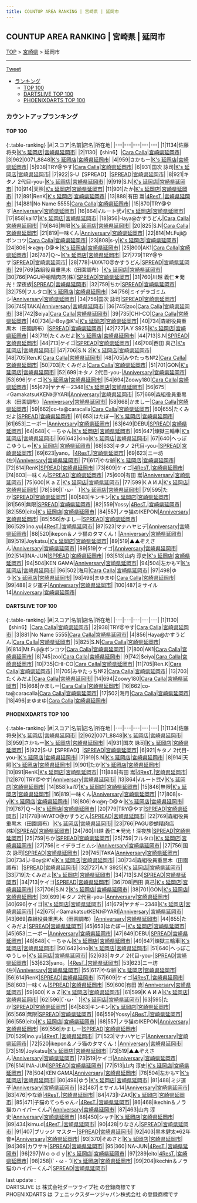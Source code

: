 ```yaml
---
title: COUNTUP AREA RANKING | 宮崎県 | 延岡市
---
```

## COUNTUP AREA RANKING | 宮崎県 | 延岡市

[TOP](/darts/rank/) > [宮崎県](/darts/rank/宮崎県/) > 延岡市

___

<a href="https://twitter.com/share?ref_src=twsrc%5Etfw" data-text="COUNTUP AREA RANKING | 宮崎県延岡市" class="twitter-share-button" data-hashtags="DARTSLIVE,PHOENIXDARTS,darts,ダーツ" data-show-count="false">Tweet</a>

* [ランキング](#カウントアップランキング)
    * [TOP 100](#top-100)
    * [DARTSLIVE TOP 100](#dartslive-top-100)
    * [PHOENIXDARTS TOP 100](#phoenixdarts-top-100)

### カウントアップランキング

#### TOP 100



{:.table-ranking}
|#|スコア|名前|店名|所在地|
|---|---|---|---|---|
|1|1134|<span class="rank-name-pd">佐藤 将央</span>|<a href="https://vs.phoenixdarts.com/jp/shop/shopDetailInfo/s_9975?s_seq=9975">K's 延岡店</a>|<a href="/darts/rank/宮崎県/延岡市">宮崎県延岡市</a>|
|2|1130|<span class="rank-name-dl">【shin6】</span>|<a href="https://search.dartslive.com/jp/shop/bf3cc95a630b91460d9b047a20a7ba1e">Cara Calla</a>|<a href="/darts/rank/宮崎県/延岡市">宮崎県延岡市</a>|
|3|962|<span class="rank-name-pd">0071_8848</span>|<a href="https://vs.phoenixdarts.com/jp/shop/shopDetailInfo/s_9975?s_seq=9975">K's 延岡店</a>|<a href="/darts/rank/宮崎県/延岡市">宮崎県延岡市</a>|
|4|959|<span class="rank-name-pd">さかもー</span>|<a href="https://vs.phoenixdarts.com/jp/shop/shopDetailInfo/s_9975?s_seq=9975">K's 延岡店</a>|<a href="/darts/rank/宮崎県/延岡市">宮崎県延岡市</a>|
|5|938|<span class="rank-name-dl">TRY@やす</span>|<a href="https://search.dartslive.com/jp/shop/bf3cc95a630b91460d9b047a20a7ba1e">Cara Calla</a>|<a href="/darts/rank/宮崎県/延岡市">宮崎県延岡市</a>|
|6|931|<span class="rank-name-pd">国次 詠司</span>|<a href="https://vs.phoenixdarts.com/jp/shop/shopDetailInfo/s_9975?s_seq=9975">K's 延岡店</a>|<a href="/darts/rank/宮崎県/延岡市">宮崎県延岡市</a>|
|7|922|<span class="rank-name-pd">S-U【SPREAD】</span>|<a href="https://vs.phoenixdarts.com/jp/shop/shopDetailInfo/s_8817?s_seq=8817">SPREAD</a>|<a href="/darts/rank/宮崎県/延岡市">宮崎県延岡市</a>|
|8|921|<span class="rank-name-pd">キタノ 2代目-you-</span>|<a href="https://vs.phoenixdarts.com/jp/shop/shopDetailInfo/s_9975?s_seq=9975">K's 延岡店</a>|<a href="/darts/rank/宮崎県/延岡市">宮崎県延岡市</a>|
|9|919|<span class="rank-name-pd">S.N</span>|<a href="https://vs.phoenixdarts.com/jp/shop/shopDetailInfo/s_9975?s_seq=9975">K's 延岡店</a>|<a href="/darts/rank/宮崎県/延岡市">宮崎県延岡市</a>|
|10|914|<span class="rank-name-pd">天照</span>|<a href="https://vs.phoenixdarts.com/jp/shop/shopDetailInfo/s_9975?s_seq=9975">K's 延岡店</a>|<a href="/darts/rank/宮崎県/延岡市">宮崎県延岡市</a>|
|11|901|<span class="rank-name-pd">たか</span>|<a href="https://vs.phoenixdarts.com/jp/shop/shopDetailInfo/s_9975?s_seq=9975">K's 延岡店</a>|<a href="/darts/rank/宮崎県/延岡市">宮崎県延岡市</a>|
|12|891|<span class="rank-name-pd">RenK</span>|<a href="https://vs.phoenixdarts.com/jp/shop/shopDetailInfo/s_9975?s_seq=9975">K's 延岡店</a>|<a href="/darts/rank/宮崎県/延岡市">宮崎県延岡市</a>|
|13|888|<span class="rank-name-pd">有田 嵩</span>|<a href="https://vs.phoenixdarts.com/jp/shop/shopDetailInfo/s_89686?s_seq=89686">4ResT.</a>|<a href="/darts/rank/宮崎県/延岡市">宮崎県延岡市</a>|
|14|881|<span class="rank-name-dl">No Name 5555</span>|<a href="https://search.dartslive.com/jp/shop/bf3cc95a630b91460d9b047a20a7ba1e">Cara Calla</a>|<a href="/darts/rank/宮崎県/延岡市">宮崎県延岡市</a>|
|15|870|<span class="rank-name-pd">TRY@やす</span>|<a href="https://vs.phoenixdarts.com/jp/shop/shopDetailInfo/s_47384?s_seq=47384">Anniversary</a>|<a href="/darts/rank/宮崎県/延岡市">宮崎県延岡市</a>|
|16|864|<span class="rank-name-pd">√ルート弐√</span>|<a href="https://vs.phoenixdarts.com/jp/shop/shopDetailInfo/s_9975?s_seq=9975">K's 延岡店</a>|<a href="/darts/rank/宮崎県/延岡市">宮崎県延岡市</a>|
|17|858|<span class="rank-name-pd">kai17</span>|<a href="https://vs.phoenixdarts.com/jp/shop/shopDetailInfo/s_9975?s_seq=9975">K's 延岡店</a>|<a href="/darts/rank/宮崎県/延岡市">宮崎県延岡市</a>|
|18|856|<span class="rank-name-dl">Haya@かすうどん</span>|<a href="https://search.dartslive.com/jp/shop/bf3cc95a630b91460d9b047a20a7ba1e">Cara Calla</a>|<a href="/darts/rank/宮崎県/延岡市">宮崎県延岡市</a>|
|19|846|<span class="rank-name-pd">無限</span>|<a href="https://vs.phoenixdarts.com/jp/shop/shopDetailInfo/s_9975?s_seq=9975">K's 延岡店</a>|<a href="/darts/rank/宮崎県/延岡市">宮崎県延岡市</a>|
|20|825|<span class="rank-name-dl">S.N</span>|<a href="https://search.dartslive.com/jp/shop/bf3cc95a630b91460d9b047a20a7ba1e">Cara Calla</a>|<a href="/darts/rank/宮崎県/延岡市">宮崎県延岡市</a>|
|21|819|<span class="rank-name-pd">一味くん</span>|<a href="https://vs.phoenixdarts.com/jp/shop/shopDetailInfo/s_47384?s_seq=47384">Anniversary</a>|<a href="/darts/rank/宮崎県/延岡市">宮崎県延岡市</a>|
|22|814|<span class="rank-name-dl">Mt.Fuji@ポンコツ</span>|<a href="https://search.dartslive.com/jp/shop/bf3cc95a630b91460d9b047a20a7ba1e">Cara Calla</a>|<a href="/darts/rank/宮崎県/延岡市">宮崎県延岡市</a>|
|23|808|<span class="rank-name-pd">s-y</span>|<a href="https://vs.phoenixdarts.com/jp/shop/shopDetailInfo/s_9975?s_seq=9975">K's 延岡店</a>|<a href="/darts/rank/宮崎県/延岡市">宮崎県延岡市</a>|
|24|806|<span class="rank-name-pd">☆κ@η-D@☆</span>|<a href="https://vs.phoenixdarts.com/jp/shop/shopDetailInfo/s_9975?s_seq=9975">K's 延岡店</a>|<a href="/darts/rank/宮崎県/延岡市">宮崎県延岡市</a>|
|25|800|<span class="rank-name-dl">AK1</span>|<a href="https://search.dartslive.com/jp/shop/bf3cc95a630b91460d9b047a20a7ba1e">Cara Calla</a>|<a href="/darts/rank/宮崎県/延岡市">宮崎県延岡市</a>|
|26|787|<span class="rank-name-pd">Ｑ～</span>|<a href="https://vs.phoenixdarts.com/jp/shop/shopDetailInfo/s_9975?s_seq=9975">K's 延岡店</a>|<a href="/darts/rank/宮崎県/延岡市">宮崎県延岡市</a>|
|27|779|<span class="rank-name-pd">TRY@やす</span>|<a href="https://vs.phoenixdarts.com/jp/shop/shopDetailInfo/s_8817?s_seq=8817">SPREAD</a>|<a href="/darts/rank/宮崎県/延岡市">宮崎県延岡市</a>|
|28|778|<span class="rank-name-pd">HAYATO@かすうどん</span>|<a href="https://vs.phoenixdarts.com/jp/shop/shopDetailInfo/s_8817?s_seq=8817">SPREAD</a>|<a href="/darts/rank/宮崎県/延岡市">宮崎県延岡市</a>|
|29|769|<span class="rank-name-pd">森組役員重黒木（田園調布）</span>|<a href="https://vs.phoenixdarts.com/jp/shop/shopDetailInfo/s_9975?s_seq=9975">K's 延岡店</a>|<a href="/darts/rank/宮崎県/延岡市">宮崎県延岡市</a>|
|30|766|<span class="rank-name-pd">PAGU@蛸精肉店(株)</span>|<a href="https://vs.phoenixdarts.com/jp/shop/shopDetailInfo/s_8817?s_seq=8817">SPREAD</a>|<a href="/darts/rank/宮崎県/延岡市">宮崎県延岡市</a>|
|31|760|<span class="rank-name-pd">川越 義仁★発光！深夜族</span>|<a href="https://vs.phoenixdarts.com/jp/shop/shopDetailInfo/s_8817?s_seq=8817">SPREAD</a>|<a href="/darts/rank/宮崎県/延岡市">宮崎県延岡市</a>|
|32|759|<span class="rank-name-pd">ちか</span>|<a href="https://vs.phoenixdarts.com/jp/shop/shopDetailInfo/s_8817?s_seq=8817">SPREAD</a>|<a href="/darts/rank/宮崎県/延岡市">宮崎県延岡市</a>|
|32|759|<span class="rank-name-pd">フルタロ</span>|<a href="https://vs.phoenixdarts.com/jp/shop/shopDetailInfo/s_9975?s_seq=9975">K's 延岡店</a>|<a href="/darts/rank/宮崎県/延岡市">宮崎県延岡市</a>|
|34|756|<span class="rank-name-pd">ミイデラゴミムシ</span>|<a href="https://vs.phoenixdarts.com/jp/shop/shopDetailInfo/s_47384?s_seq=47384">Anniversary</a>|<a href="/darts/rank/宮崎県/延岡市">宮崎県延岡市</a>|
|34|756|<span class="rank-name-pd">国次 詠司</span>|<a href="https://vs.phoenixdarts.com/jp/shop/shopDetailInfo/s_8817?s_seq=8817">SPREAD</a>|<a href="/darts/rank/宮崎県/延岡市">宮崎県延岡市</a>|
|36|745|<span class="rank-name-pd">TAKA</span>|<a href="https://vs.phoenixdarts.com/jp/shop/shopDetailInfo/s_47384?s_seq=47384">Anniversary</a>|<a href="/darts/rank/宮崎県/延岡市">宮崎県延岡市</a>|
|36|745|<span class="rank-name-dl">zoo</span>|<a href="https://search.dartslive.com/jp/shop/bf3cc95a630b91460d9b047a20a7ba1e">Cara Calla</a>|<a href="/darts/rank/宮崎県/延岡市">宮崎県延岡市</a>|
|38|742|<span class="rank-name-dl">$eiya</span>|<a href="https://search.dartslive.com/jp/shop/bf3cc95a630b91460d9b047a20a7ba1e">Cara Calla</a>|<a href="/darts/rank/宮崎県/延岡市">宮崎県延岡市</a>|
|39|735|<span class="rank-name-dl">CHI-CO</span>|<a href="https://search.dartslive.com/jp/shop/bf3cc95a630b91460d9b047a20a7ba1e">Cara Calla</a>|<a href="/darts/rank/宮崎県/延岡市">宮崎県延岡市</a>|
|40|734|<span class="rank-name-pd">J-Boy@K&#x27;s</span>|<a href="https://vs.phoenixdarts.com/jp/shop/shopDetailInfo/s_9975?s_seq=9975">K's 延岡店</a>|<a href="/darts/rank/宮崎県/延岡市">宮崎県延岡市</a>|
|40|734|<span class="rank-name-pd">森組役員重黒木（田園調布）</span>|<a href="https://vs.phoenixdarts.com/jp/shop/shopDetailInfo/s_8817?s_seq=8817">SPREAD</a>|<a href="/darts/rank/宮崎県/延岡市">宮崎県延岡市</a>|
|42|727|<span class="rank-name-pd">A.Y S925</span>|<a href="https://vs.phoenixdarts.com/jp/shop/shopDetailInfo/s_9975?s_seq=9975">K's 延岡店</a>|<a href="/darts/rank/宮崎県/延岡市">宮崎県延岡市</a>|
|43|719|<span class="rank-name-pd">たくみだよ</span>|<a href="https://vs.phoenixdarts.com/jp/shop/shopDetailInfo/s_9975?s_seq=9975">K's 延岡店</a>|<a href="/darts/rank/宮崎県/延岡市">宮崎県延岡市</a>|
|44|713|<span class="rank-name-pd">S.N</span>|<a href="https://vs.phoenixdarts.com/jp/shop/shopDetailInfo/s_8817?s_seq=8817">SPREAD</a>|<a href="/darts/rank/宮崎県/延岡市">宮崎県延岡市</a>|
|44|713|<span class="rank-name-pd">ケイゴ</span>|<a href="https://vs.phoenixdarts.com/jp/shop/shopDetailInfo/s_8817?s_seq=8817">SPREAD</a>|<a href="/darts/rank/宮崎県/延岡市">宮崎県延岡市</a>|
|46|708|<span class="rank-name-pd">西田 真己</span>|<a href="https://vs.phoenixdarts.com/jp/shop/shopDetailInfo/s_9975?s_seq=9975">K's 延岡店</a>|<a href="/darts/rank/宮崎県/延岡市">宮崎県延岡市</a>|
|47|706|<span class="rank-name-pd">S.N 2</span>|<a href="https://vs.phoenixdarts.com/jp/shop/shopDetailInfo/s_9975?s_seq=9975">K's 延岡店</a>|<a href="/darts/rank/宮崎県/延岡市">宮崎県延岡市</a>|
|48|705|<span class="rank-name-dl">Ren.K</span>|<a href="https://search.dartslive.com/jp/shop/bf3cc95a630b91460d9b047a20a7ba1e">Cara Calla</a>|<a href="/darts/rank/宮崎県/延岡市">宮崎県延岡市</a>|
|48|705|<span class="rank-name-dl">みやたっち№2</span>|<a href="https://search.dartslive.com/jp/shop/bf3cc95a630b91460d9b047a20a7ba1e">Cara Calla</a>|<a href="/darts/rank/宮崎県/延岡市">宮崎県延岡市</a>|
|50|703|<span class="rank-name-dl">たくみだよ</span>|<a href="https://search.dartslive.com/jp/shop/bf3cc95a630b91460d9b047a20a7ba1e">Cara Calla</a>|<a href="/darts/rank/宮崎県/延岡市">宮崎県延岡市</a>|
|51|701|<span class="rank-name-pd">GON</span>|<a href="https://vs.phoenixdarts.com/jp/shop/shopDetailInfo/s_9975?s_seq=9975">K's 延岡店</a>|<a href="/darts/rank/宮崎県/延岡市">宮崎県延岡市</a>|
|52|699|<span class="rank-name-pd">キタノ 2代目-you-</span>|<a href="https://vs.phoenixdarts.com/jp/shop/shopDetailInfo/s_47384?s_seq=47384">Anniversary</a>|<a href="/darts/rank/宮崎県/延岡市">宮崎県延岡市</a>|
|53|696|<span class="rank-name-pd">ケイゴ</span>|<a href="https://vs.phoenixdarts.com/jp/shop/shopDetailInfo/s_9975?s_seq=9975">K's 延岡店</a>|<a href="/darts/rank/宮崎県/延岡市">宮崎県延岡市</a>|
|54|694|<span class="rank-name-dl">Zoowy180</span>|<a href="https://search.dartslive.com/jp/shop/bf3cc95a630b91460d9b047a20a7ba1e">Cara Calla</a>|<a href="/darts/rank/宮崎県/延岡市">宮崎県延岡市</a>|
|55|679|<span class="rank-name-pd">ヤナギー2348</span>|<a href="https://vs.phoenixdarts.com/jp/shop/shopDetailInfo/s_9975?s_seq=9975">K's 延岡店</a>|<a href="/darts/rank/宮崎県/延岡市">宮崎県延岡市</a>|
|56|675|<span class="rank-name-pd">♂Gamakatsu《KEN》＠YARI</span>|<a href="https://vs.phoenixdarts.com/jp/shop/shopDetailInfo/s_47384?s_seq=47384">Anniversary</a>|<a href="/darts/rank/宮崎県/延岡市">宮崎県延岡市</a>|
|57|669|<span class="rank-name-pd">森組役員重黒木（田園調布）</span>|<a href="https://vs.phoenixdarts.com/jp/shop/shopDetailInfo/s_47384?s_seq=47384">Anniversary</a>|<a href="/darts/rank/宮崎県/延岡市">宮崎県延岡市</a>|
|58|668|<span class="rank-name-dl">かましー</span>|<a href="https://search.dartslive.com/jp/shop/bf3cc95a630b91460d9b047a20a7ba1e">Cara Calla</a>|<a href="/darts/rank/宮崎県/延岡市">宮崎県延岡市</a>|
|59|662|<span class="rank-name-dl">co-ta@caracalla</span>|<a href="https://search.dartslive.com/jp/shop/bf3cc95a630b91460d9b047a20a7ba1e">Cara Calla</a>|<a href="/darts/rank/宮崎県/延岡市">宮崎県延岡市</a>|
|60|655|<span class="rank-name-pd">たくみだよ</span>|<a href="https://vs.phoenixdarts.com/jp/shop/shopDetailInfo/s_8817?s_seq=8817">SPREAD</a>|<a href="/darts/rank/宮崎県/延岡市">宮崎県延岡市</a>|
|61|653|<span class="rank-name-pd">はたぼー</span>|<a href="https://vs.phoenixdarts.com/jp/shop/shopDetailInfo/s_9975?s_seq=9975">K's 延岡店</a>|<a href="/darts/rank/宮崎県/延岡市">宮崎県延岡市</a>|
|61|653|<span class="rank-name-pd">ニーボー</span>|<a href="https://vs.phoenixdarts.com/jp/shop/shopDetailInfo/s_47384?s_seq=47384">Anniversary</a>|<a href="/darts/rank/宮崎県/延岡市">宮崎県延岡市</a>|
|63|649|<span class="rank-name-pd">DEBU</span>|<a href="https://vs.phoenixdarts.com/jp/shop/shopDetailInfo/s_8817?s_seq=8817">SPREAD</a>|<a href="/darts/rank/宮崎県/延岡市">宮崎県延岡市</a>|
|64|648|<span class="rank-name-pd">くーちゃん</span>|<a href="https://vs.phoenixdarts.com/jp/shop/shopDetailInfo/s_9975?s_seq=9975">K's 延岡店</a>|<a href="/darts/rank/宮崎県/延岡市">宮崎県延岡市</a>|
|65|647|<span class="rank-name-pd">煉獄三輪車</span>|<a href="https://vs.phoenixdarts.com/jp/shop/shopDetailInfo/s_9975?s_seq=9975">K's 延岡店</a>|<a href="/darts/rank/宮崎県/延岡市">宮崎県延岡市</a>|
|66|642|<span class="rank-name-pd">kino</span>|<a href="https://vs.phoenixdarts.com/jp/shop/shopDetailInfo/s_9975?s_seq=9975">K's 延岡店</a>|<a href="/darts/rank/宮崎県/延岡市">宮崎県延岡市</a>|
|67|640|<span class="rank-name-pd">へっぽこゆうしゃ</span>|<a href="https://vs.phoenixdarts.com/jp/shop/shopDetailInfo/s_9975?s_seq=9975">K's 延岡店</a>|<a href="/darts/rank/宮崎県/延岡市">宮崎県延岡市</a>|
|68|633|<span class="rank-name-pd">キタノ 2代目-you-</span>|<a href="https://vs.phoenixdarts.com/jp/shop/shopDetailInfo/s_8817?s_seq=8817">SPREAD</a>|<a href="/darts/rank/宮崎県/延岡市">宮崎県延岡市</a>|
|69|623|<span class="rank-name-pd">yano。</span>|<a href="https://vs.phoenixdarts.com/jp/shop/shopDetailInfo/s_89686?s_seq=89686">4ResT.</a>|<a href="/darts/rank/宮崎県/延岡市">宮崎県延岡市</a>|
|69|623|<span class="rank-name-pd">ニー坊(左)</span>|<a href="https://vs.phoenixdarts.com/jp/shop/shopDetailInfo/s_47384?s_seq=47384">Anniversary</a>|<a href="/darts/rank/宮崎県/延岡市">宮崎県延岡市</a>|
|71|617|<span class="rank-name-pd">やな爺</span>|<a href="https://vs.phoenixdarts.com/jp/shop/shopDetailInfo/s_9975?s_seq=9975">K's 延岡店</a>|<a href="/darts/rank/宮崎県/延岡市">宮崎県延岡市</a>|
|72|614|<span class="rank-name-pd">RenK</span>|<a href="https://vs.phoenixdarts.com/jp/shop/shopDetailInfo/s_8817?s_seq=8817">SPREAD</a>|<a href="/darts/rank/宮崎県/延岡市">宮崎県延岡市</a>|
|73|609|<span class="rank-name-pd">ケイゴ</span>|<a href="https://vs.phoenixdarts.com/jp/shop/shopDetailInfo/s_89686?s_seq=89686">4ResT.</a>|<a href="/darts/rank/宮崎県/延岡市">宮崎県延岡市</a>|
|74|603|<span class="rank-name-pd">一味くん</span>|<a href="https://vs.phoenixdarts.com/jp/shop/shopDetailInfo/s_8817?s_seq=8817">SPREAD</a>|<a href="/darts/rank/宮崎県/延岡市">宮崎県延岡市</a>|
|75|600|<span class="rank-name-pd">有田 嵩</span>|<a href="https://vs.phoenixdarts.com/jp/shop/shopDetailInfo/s_47384?s_seq=47384">Anniversary</a>|<a href="/darts/rank/宮崎県/延岡市">宮崎県延岡市</a>|
|75|600|<span class="rank-name-pd">ＫａＺ</span>|<a href="https://vs.phoenixdarts.com/jp/shop/shopDetailInfo/s_9975?s_seq=9975">K's 延岡店</a>|<a href="/darts/rank/宮崎県/延岡市">宮崎県延岡市</a>|
|77|599|<span class="rank-name-pd">K A И A</span>|<a href="https://vs.phoenixdarts.com/jp/shop/shopDetailInfo/s_9975?s_seq=9975">K's 延岡店</a>|<a href="/darts/rank/宮崎県/延岡市">宮崎県延岡市</a>|
|78|596|<span class="rank-name-pd">(´･ω･｀)</span>|<a href="https://vs.phoenixdarts.com/jp/shop/shopDetailInfo/s_9975?s_seq=9975">K's 延岡店</a>|<a href="/darts/rank/宮崎県/延岡市">宮崎県延岡市</a>|
|79|595|<span class="rank-name-pd">たか</span>|<a href="https://vs.phoenixdarts.com/jp/shop/shopDetailInfo/s_8817?s_seq=8817">SPREAD</a>|<a href="/darts/rank/宮崎県/延岡市">宮崎県延岡市</a>|
|80|583|<span class="rank-name-pd">キンキン</span>|<a href="https://vs.phoenixdarts.com/jp/shop/shopDetailInfo/s_9975?s_seq=9975">K's 延岡店</a>|<a href="/darts/rank/宮崎県/延岡市">宮崎県延岡市</a>|
|81|569|<span class="rank-name-pd">無限</span>|<a href="https://vs.phoenixdarts.com/jp/shop/shopDetailInfo/s_8817?s_seq=8817">SPREAD</a>|<a href="/darts/rank/宮崎県/延岡市">宮崎県延岡市</a>|
|82|559|<span class="rank-name-pd">Yossy</span>|<a href="https://vs.phoenixdarts.com/jp/shop/shopDetailInfo/s_89686?s_seq=89686">4ResT.</a>|<a href="/darts/rank/宮崎県/延岡市">宮崎県延岡市</a>|
|82|559|<span class="rank-name-pd">eito</span>|<a href="https://vs.phoenixdarts.com/jp/shop/shopDetailInfo/s_9975?s_seq=9975">K's 延岡店</a>|<a href="/darts/rank/宮崎県/延岡市">宮崎県延岡市</a>|
|84|557|<span class="rank-name-pd">ノラ猫のIKEPON</span>|<a href="https://vs.phoenixdarts.com/jp/shop/shopDetailInfo/s_47384?s_seq=47384">Anniversary</a>|<a href="/darts/rank/宮崎県/延岡市">宮崎県延岡市</a>|
|85|556|<span class="rank-name-pd">かましー</span>|<a href="https://vs.phoenixdarts.com/jp/shop/shopDetailInfo/s_8817?s_seq=8817">SPREAD</a>|<a href="/darts/rank/宮崎県/延岡市">宮崎県延岡市</a>|
|86|529|<span class="rank-name-pd">ino.yu</span>|<a href="https://vs.phoenixdarts.com/jp/shop/shopDetailInfo/s_89686?s_seq=89686">4ResT.</a>|<a href="/darts/rank/宮崎県/延岡市">宮崎県延岡市</a>|
|87|523|<span class="rank-name-pd">マナハヤヒデ</span>|<a href="https://vs.phoenixdarts.com/jp/shop/shopDetailInfo/s_47384?s_seq=47384">Anniversary</a>|<a href="/darts/rank/宮崎県/延岡市">宮崎県延岡市</a>|
|88|520|<span class="rank-name-pd">ikepon＆ノラ猫のタマくん！</span>|<a href="https://vs.phoenixdarts.com/jp/shop/shopDetailInfo/s_47384?s_seq=47384">Anniversary</a>|<a href="/darts/rank/宮崎県/延岡市">宮崎県延岡市</a>|
|89|519|<span class="rank-name-pd">Joykatsu</span>|<a href="https://vs.phoenixdarts.com/jp/shop/shopDetailInfo/s_9975?s_seq=9975">K's 延岡店</a>|<a href="/darts/rank/宮崎県/延岡市">宮崎県延岡市</a>|
|89|519|<span class="rank-name-pd">▲▲ぞえさん</span>|<a href="https://vs.phoenixdarts.com/jp/shop/shopDetailInfo/s_47384?s_seq=47384">Anniversary</a>|<a href="/darts/rank/宮崎県/延岡市">宮崎県延岡市</a>|
|89|519|<span class="rank-name-pd">ケイゴ</span>|<a href="https://vs.phoenixdarts.com/jp/shop/shopDetailInfo/s_47384?s_seq=47384">Anniversary</a>|<a href="/darts/rank/宮崎県/延岡市">宮崎県延岡市</a>|
|92|514|<span class="rank-name-pd">INA-JUN</span>|<a href="https://vs.phoenixdarts.com/jp/shop/shopDetailInfo/s_8817?s_seq=8817">SPREAD</a>|<a href="/darts/rank/宮崎県/延岡市">宮崎県延岡市</a>|
|93|513|<span class="rank-name-pd">山内 淳史</span>|<a href="https://vs.phoenixdarts.com/jp/shop/shopDetailInfo/s_9975?s_seq=9975">K's 延岡店</a>|<a href="/darts/rank/宮崎県/延岡市">宮崎県延岡市</a>|
|94|504|<span class="rank-name-pd">KEN  GAMA</span>|<a href="https://vs.phoenixdarts.com/jp/shop/shopDetailInfo/s_47384?s_seq=47384">Anniversary</a>|<a href="/darts/rank/宮崎県/延岡市">宮崎県延岡市</a>|
|94|504|<span class="rank-name-pd">左かも➰</span>|<a href="https://vs.phoenixdarts.com/jp/shop/shopDetailInfo/s_9975?s_seq=9975">K's 延岡店</a>|<a href="/darts/rank/宮崎県/延岡市">宮崎県延岡市</a>|
|96|502|<span class="rank-name-dl">海月</span>|<a href="https://search.dartslive.com/jp/shop/bf3cc95a630b91460d9b047a20a7ba1e">Cara Calla</a>|<a href="/darts/rank/宮崎県/延岡市">宮崎県延岡市</a>|
|97|498|<span class="rank-name-pd">ゆう</span>|<a href="https://vs.phoenixdarts.com/jp/shop/shopDetailInfo/s_9975?s_seq=9975">K's 延岡店</a>|<a href="/darts/rank/宮崎県/延岡市">宮崎県延岡市</a>|
|98|496|<span class="rank-name-dl">まゆまゆ</span>|<a href="https://search.dartslive.com/jp/shop/bf3cc95a630b91460d9b047a20a7ba1e">Cara Calla</a>|<a href="/darts/rank/宮崎県/延岡市">宮崎県延岡市</a>|
|99|488|<span class="rank-name-pd">ミジ運子</span>|<a href="https://vs.phoenixdarts.com/jp/shop/shopDetailInfo/s_47384?s_seq=47384">Anniversary</a>|<a href="/darts/rank/宮崎県/延岡市">宮崎県延岡市</a>|
|100|487|<span class="rank-name-pd">ミサイル14</span>|<a href="https://vs.phoenixdarts.com/jp/shop/shopDetailInfo/s_47384?s_seq=47384">Anniversary</a>|<a href="/darts/rank/宮崎県/延岡市">宮崎県延岡市</a>|


#### DARTSLIVE TOP 100



{:.table-ranking}
|#|スコア|名前|店名|所在地|
|---|---|---|---|---|
|1|1130|<span class="rank-name-dl">【shin6】</span>|<a href="https://search.dartslive.com/jp/shop/bf3cc95a630b91460d9b047a20a7ba1e">Cara Calla</a>|<a href="/darts/rank/宮崎県/延岡市">宮崎県延岡市</a>|
|2|938|<span class="rank-name-dl">TRY@やす</span>|<a href="https://search.dartslive.com/jp/shop/bf3cc95a630b91460d9b047a20a7ba1e">Cara Calla</a>|<a href="/darts/rank/宮崎県/延岡市">宮崎県延岡市</a>|
|3|881|<span class="rank-name-dl">No Name 5555</span>|<a href="https://search.dartslive.com/jp/shop/bf3cc95a630b91460d9b047a20a7ba1e">Cara Calla</a>|<a href="/darts/rank/宮崎県/延岡市">宮崎県延岡市</a>|
|4|856|<span class="rank-name-dl">Haya@かすうどん</span>|<a href="https://search.dartslive.com/jp/shop/bf3cc95a630b91460d9b047a20a7ba1e">Cara Calla</a>|<a href="/darts/rank/宮崎県/延岡市">宮崎県延岡市</a>|
|5|825|<span class="rank-name-dl">S.N</span>|<a href="https://search.dartslive.com/jp/shop/bf3cc95a630b91460d9b047a20a7ba1e">Cara Calla</a>|<a href="/darts/rank/宮崎県/延岡市">宮崎県延岡市</a>|
|6|814|<span class="rank-name-dl">Mt.Fuji@ポンコツ</span>|<a href="https://search.dartslive.com/jp/shop/bf3cc95a630b91460d9b047a20a7ba1e">Cara Calla</a>|<a href="/darts/rank/宮崎県/延岡市">宮崎県延岡市</a>|
|7|800|<span class="rank-name-dl">AK1</span>|<a href="https://search.dartslive.com/jp/shop/bf3cc95a630b91460d9b047a20a7ba1e">Cara Calla</a>|<a href="/darts/rank/宮崎県/延岡市">宮崎県延岡市</a>|
|8|745|<span class="rank-name-dl">zoo</span>|<a href="https://search.dartslive.com/jp/shop/bf3cc95a630b91460d9b047a20a7ba1e">Cara Calla</a>|<a href="/darts/rank/宮崎県/延岡市">宮崎県延岡市</a>|
|9|742|<span class="rank-name-dl">$eiya</span>|<a href="https://search.dartslive.com/jp/shop/bf3cc95a630b91460d9b047a20a7ba1e">Cara Calla</a>|<a href="/darts/rank/宮崎県/延岡市">宮崎県延岡市</a>|
|10|735|<span class="rank-name-dl">CHI-CO</span>|<a href="https://search.dartslive.com/jp/shop/bf3cc95a630b91460d9b047a20a7ba1e">Cara Calla</a>|<a href="/darts/rank/宮崎県/延岡市">宮崎県延岡市</a>|
|11|705|<span class="rank-name-dl">Ren.K</span>|<a href="https://search.dartslive.com/jp/shop/bf3cc95a630b91460d9b047a20a7ba1e">Cara Calla</a>|<a href="/darts/rank/宮崎県/延岡市">宮崎県延岡市</a>|
|11|705|<span class="rank-name-dl">みやたっち№2</span>|<a href="https://search.dartslive.com/jp/shop/bf3cc95a630b91460d9b047a20a7ba1e">Cara Calla</a>|<a href="/darts/rank/宮崎県/延岡市">宮崎県延岡市</a>|
|13|703|<span class="rank-name-dl">たくみだよ</span>|<a href="https://search.dartslive.com/jp/shop/bf3cc95a630b91460d9b047a20a7ba1e">Cara Calla</a>|<a href="/darts/rank/宮崎県/延岡市">宮崎県延岡市</a>|
|14|694|<span class="rank-name-dl">Zoowy180</span>|<a href="https://search.dartslive.com/jp/shop/bf3cc95a630b91460d9b047a20a7ba1e">Cara Calla</a>|<a href="/darts/rank/宮崎県/延岡市">宮崎県延岡市</a>|
|15|668|<span class="rank-name-dl">かましー</span>|<a href="https://search.dartslive.com/jp/shop/bf3cc95a630b91460d9b047a20a7ba1e">Cara Calla</a>|<a href="/darts/rank/宮崎県/延岡市">宮崎県延岡市</a>|
|16|662|<span class="rank-name-dl">co-ta@caracalla</span>|<a href="https://search.dartslive.com/jp/shop/bf3cc95a630b91460d9b047a20a7ba1e">Cara Calla</a>|<a href="/darts/rank/宮崎県/延岡市">宮崎県延岡市</a>|
|17|502|<span class="rank-name-dl">海月</span>|<a href="https://search.dartslive.com/jp/shop/bf3cc95a630b91460d9b047a20a7ba1e">Cara Calla</a>|<a href="/darts/rank/宮崎県/延岡市">宮崎県延岡市</a>|
|18|496|<span class="rank-name-dl">まゆまゆ</span>|<a href="https://search.dartslive.com/jp/shop/bf3cc95a630b91460d9b047a20a7ba1e">Cara Calla</a>|<a href="/darts/rank/宮崎県/延岡市">宮崎県延岡市</a>|


#### PHOENIXDARTS TOP 100



{:.table-ranking}
|#|スコア|名前|店名|所在地|
|---|---|---|---|---|
|1|1134|<span class="rank-name-pd">佐藤 将央</span>|<a href="https://vs.phoenixdarts.com/jp/shop/shopDetailInfo/s_9975?s_seq=9975">K's 延岡店</a>|<a href="/darts/rank/宮崎県/延岡市">宮崎県延岡市</a>|
|2|962|<span class="rank-name-pd">0071_8848</span>|<a href="https://vs.phoenixdarts.com/jp/shop/shopDetailInfo/s_9975?s_seq=9975">K's 延岡店</a>|<a href="/darts/rank/宮崎県/延岡市">宮崎県延岡市</a>|
|3|959|<span class="rank-name-pd">さかもー</span>|<a href="https://vs.phoenixdarts.com/jp/shop/shopDetailInfo/s_9975?s_seq=9975">K's 延岡店</a>|<a href="/darts/rank/宮崎県/延岡市">宮崎県延岡市</a>|
|4|931|<span class="rank-name-pd">国次 詠司</span>|<a href="https://vs.phoenixdarts.com/jp/shop/shopDetailInfo/s_9975?s_seq=9975">K's 延岡店</a>|<a href="/darts/rank/宮崎県/延岡市">宮崎県延岡市</a>|
|5|922|<span class="rank-name-pd">S-U【SPREAD】</span>|<a href="https://vs.phoenixdarts.com/jp/shop/shopDetailInfo/s_8817?s_seq=8817">SPREAD</a>|<a href="/darts/rank/宮崎県/延岡市">宮崎県延岡市</a>|
|6|921|<span class="rank-name-pd">キタノ 2代目-you-</span>|<a href="https://vs.phoenixdarts.com/jp/shop/shopDetailInfo/s_9975?s_seq=9975">K's 延岡店</a>|<a href="/darts/rank/宮崎県/延岡市">宮崎県延岡市</a>|
|7|919|<span class="rank-name-pd">S.N</span>|<a href="https://vs.phoenixdarts.com/jp/shop/shopDetailInfo/s_9975?s_seq=9975">K's 延岡店</a>|<a href="/darts/rank/宮崎県/延岡市">宮崎県延岡市</a>|
|8|914|<span class="rank-name-pd">天照</span>|<a href="https://vs.phoenixdarts.com/jp/shop/shopDetailInfo/s_9975?s_seq=9975">K's 延岡店</a>|<a href="/darts/rank/宮崎県/延岡市">宮崎県延岡市</a>|
|9|901|<span class="rank-name-pd">たか</span>|<a href="https://vs.phoenixdarts.com/jp/shop/shopDetailInfo/s_9975?s_seq=9975">K's 延岡店</a>|<a href="/darts/rank/宮崎県/延岡市">宮崎県延岡市</a>|
|10|891|<span class="rank-name-pd">RenK</span>|<a href="https://vs.phoenixdarts.com/jp/shop/shopDetailInfo/s_9975?s_seq=9975">K's 延岡店</a>|<a href="/darts/rank/宮崎県/延岡市">宮崎県延岡市</a>|
|11|888|<span class="rank-name-pd">有田 嵩</span>|<a href="https://vs.phoenixdarts.com/jp/shop/shopDetailInfo/s_89686?s_seq=89686">4ResT.</a>|<a href="/darts/rank/宮崎県/延岡市">宮崎県延岡市</a>|
|12|870|<span class="rank-name-pd">TRY@やす</span>|<a href="https://vs.phoenixdarts.com/jp/shop/shopDetailInfo/s_47384?s_seq=47384">Anniversary</a>|<a href="/darts/rank/宮崎県/延岡市">宮崎県延岡市</a>|
|13|864|<span class="rank-name-pd">√ルート弐√</span>|<a href="https://vs.phoenixdarts.com/jp/shop/shopDetailInfo/s_9975?s_seq=9975">K's 延岡店</a>|<a href="/darts/rank/宮崎県/延岡市">宮崎県延岡市</a>|
|14|858|<span class="rank-name-pd">kai17</span>|<a href="https://vs.phoenixdarts.com/jp/shop/shopDetailInfo/s_9975?s_seq=9975">K's 延岡店</a>|<a href="/darts/rank/宮崎県/延岡市">宮崎県延岡市</a>|
|15|846|<span class="rank-name-pd">無限</span>|<a href="https://vs.phoenixdarts.com/jp/shop/shopDetailInfo/s_9975?s_seq=9975">K's 延岡店</a>|<a href="/darts/rank/宮崎県/延岡市">宮崎県延岡市</a>|
|16|819|<span class="rank-name-pd">一味くん</span>|<a href="https://vs.phoenixdarts.com/jp/shop/shopDetailInfo/s_47384?s_seq=47384">Anniversary</a>|<a href="/darts/rank/宮崎県/延岡市">宮崎県延岡市</a>|
|17|808|<span class="rank-name-pd">s-y</span>|<a href="https://vs.phoenixdarts.com/jp/shop/shopDetailInfo/s_9975?s_seq=9975">K's 延岡店</a>|<a href="/darts/rank/宮崎県/延岡市">宮崎県延岡市</a>|
|18|806|<span class="rank-name-pd">☆κ@η-D@☆</span>|<a href="https://vs.phoenixdarts.com/jp/shop/shopDetailInfo/s_9975?s_seq=9975">K's 延岡店</a>|<a href="/darts/rank/宮崎県/延岡市">宮崎県延岡市</a>|
|19|787|<span class="rank-name-pd">Ｑ～</span>|<a href="https://vs.phoenixdarts.com/jp/shop/shopDetailInfo/s_9975?s_seq=9975">K's 延岡店</a>|<a href="/darts/rank/宮崎県/延岡市">宮崎県延岡市</a>|
|20|779|<span class="rank-name-pd">TRY@やす</span>|<a href="https://vs.phoenixdarts.com/jp/shop/shopDetailInfo/s_8817?s_seq=8817">SPREAD</a>|<a href="/darts/rank/宮崎県/延岡市">宮崎県延岡市</a>|
|21|778|<span class="rank-name-pd">HAYATO@かすうどん</span>|<a href="https://vs.phoenixdarts.com/jp/shop/shopDetailInfo/s_8817?s_seq=8817">SPREAD</a>|<a href="/darts/rank/宮崎県/延岡市">宮崎県延岡市</a>|
|22|769|<span class="rank-name-pd">森組役員重黒木（田園調布）</span>|<a href="https://vs.phoenixdarts.com/jp/shop/shopDetailInfo/s_9975?s_seq=9975">K's 延岡店</a>|<a href="/darts/rank/宮崎県/延岡市">宮崎県延岡市</a>|
|23|766|<span class="rank-name-pd">PAGU@蛸精肉店(株)</span>|<a href="https://vs.phoenixdarts.com/jp/shop/shopDetailInfo/s_8817?s_seq=8817">SPREAD</a>|<a href="/darts/rank/宮崎県/延岡市">宮崎県延岡市</a>|
|24|760|<span class="rank-name-pd">川越 義仁★発光！深夜族</span>|<a href="https://vs.phoenixdarts.com/jp/shop/shopDetailInfo/s_8817?s_seq=8817">SPREAD</a>|<a href="/darts/rank/宮崎県/延岡市">宮崎県延岡市</a>|
|25|759|<span class="rank-name-pd">ちか</span>|<a href="https://vs.phoenixdarts.com/jp/shop/shopDetailInfo/s_8817?s_seq=8817">SPREAD</a>|<a href="/darts/rank/宮崎県/延岡市">宮崎県延岡市</a>|
|25|759|<span class="rank-name-pd">フルタロ</span>|<a href="https://vs.phoenixdarts.com/jp/shop/shopDetailInfo/s_9975?s_seq=9975">K's 延岡店</a>|<a href="/darts/rank/宮崎県/延岡市">宮崎県延岡市</a>|
|27|756|<span class="rank-name-pd">ミイデラゴミムシ</span>|<a href="https://vs.phoenixdarts.com/jp/shop/shopDetailInfo/s_47384?s_seq=47384">Anniversary</a>|<a href="/darts/rank/宮崎県/延岡市">宮崎県延岡市</a>|
|27|756|<span class="rank-name-pd">国次 詠司</span>|<a href="https://vs.phoenixdarts.com/jp/shop/shopDetailInfo/s_8817?s_seq=8817">SPREAD</a>|<a href="/darts/rank/宮崎県/延岡市">宮崎県延岡市</a>|
|29|745|<span class="rank-name-pd">TAKA</span>|<a href="https://vs.phoenixdarts.com/jp/shop/shopDetailInfo/s_47384?s_seq=47384">Anniversary</a>|<a href="/darts/rank/宮崎県/延岡市">宮崎県延岡市</a>|
|30|734|<span class="rank-name-pd">J-Boy@K&#x27;s</span>|<a href="https://vs.phoenixdarts.com/jp/shop/shopDetailInfo/s_9975?s_seq=9975">K's 延岡店</a>|<a href="/darts/rank/宮崎県/延岡市">宮崎県延岡市</a>|
|30|734|<span class="rank-name-pd">森組役員重黒木（田園調布）</span>|<a href="https://vs.phoenixdarts.com/jp/shop/shopDetailInfo/s_8817?s_seq=8817">SPREAD</a>|<a href="/darts/rank/宮崎県/延岡市">宮崎県延岡市</a>|
|32|727|<span class="rank-name-pd">A.Y S925</span>|<a href="https://vs.phoenixdarts.com/jp/shop/shopDetailInfo/s_9975?s_seq=9975">K's 延岡店</a>|<a href="/darts/rank/宮崎県/延岡市">宮崎県延岡市</a>|
|33|719|<span class="rank-name-pd">たくみだよ</span>|<a href="https://vs.phoenixdarts.com/jp/shop/shopDetailInfo/s_9975?s_seq=9975">K's 延岡店</a>|<a href="/darts/rank/宮崎県/延岡市">宮崎県延岡市</a>|
|34|713|<span class="rank-name-pd">S.N</span>|<a href="https://vs.phoenixdarts.com/jp/shop/shopDetailInfo/s_8817?s_seq=8817">SPREAD</a>|<a href="/darts/rank/宮崎県/延岡市">宮崎県延岡市</a>|
|34|713|<span class="rank-name-pd">ケイゴ</span>|<a href="https://vs.phoenixdarts.com/jp/shop/shopDetailInfo/s_8817?s_seq=8817">SPREAD</a>|<a href="/darts/rank/宮崎県/延岡市">宮崎県延岡市</a>|
|36|708|<span class="rank-name-pd">西田 真己</span>|<a href="https://vs.phoenixdarts.com/jp/shop/shopDetailInfo/s_9975?s_seq=9975">K's 延岡店</a>|<a href="/darts/rank/宮崎県/延岡市">宮崎県延岡市</a>|
|37|706|<span class="rank-name-pd">S.N 2</span>|<a href="https://vs.phoenixdarts.com/jp/shop/shopDetailInfo/s_9975?s_seq=9975">K's 延岡店</a>|<a href="/darts/rank/宮崎県/延岡市">宮崎県延岡市</a>|
|38|701|<span class="rank-name-pd">GON</span>|<a href="https://vs.phoenixdarts.com/jp/shop/shopDetailInfo/s_9975?s_seq=9975">K's 延岡店</a>|<a href="/darts/rank/宮崎県/延岡市">宮崎県延岡市</a>|
|39|699|<span class="rank-name-pd">キタノ 2代目-you-</span>|<a href="https://vs.phoenixdarts.com/jp/shop/shopDetailInfo/s_47384?s_seq=47384">Anniversary</a>|<a href="/darts/rank/宮崎県/延岡市">宮崎県延岡市</a>|
|40|696|<span class="rank-name-pd">ケイゴ</span>|<a href="https://vs.phoenixdarts.com/jp/shop/shopDetailInfo/s_9975?s_seq=9975">K's 延岡店</a>|<a href="/darts/rank/宮崎県/延岡市">宮崎県延岡市</a>|
|41|679|<span class="rank-name-pd">ヤナギー2348</span>|<a href="https://vs.phoenixdarts.com/jp/shop/shopDetailInfo/s_9975?s_seq=9975">K's 延岡店</a>|<a href="/darts/rank/宮崎県/延岡市">宮崎県延岡市</a>|
|42|675|<span class="rank-name-pd">♂Gamakatsu《KEN》＠YARI</span>|<a href="https://vs.phoenixdarts.com/jp/shop/shopDetailInfo/s_47384?s_seq=47384">Anniversary</a>|<a href="/darts/rank/宮崎県/延岡市">宮崎県延岡市</a>|
|43|669|<span class="rank-name-pd">森組役員重黒木（田園調布）</span>|<a href="https://vs.phoenixdarts.com/jp/shop/shopDetailInfo/s_47384?s_seq=47384">Anniversary</a>|<a href="/darts/rank/宮崎県/延岡市">宮崎県延岡市</a>|
|44|655|<span class="rank-name-pd">たくみだよ</span>|<a href="https://vs.phoenixdarts.com/jp/shop/shopDetailInfo/s_8817?s_seq=8817">SPREAD</a>|<a href="/darts/rank/宮崎県/延岡市">宮崎県延岡市</a>|
|45|653|<span class="rank-name-pd">はたぼー</span>|<a href="https://vs.phoenixdarts.com/jp/shop/shopDetailInfo/s_9975?s_seq=9975">K's 延岡店</a>|<a href="/darts/rank/宮崎県/延岡市">宮崎県延岡市</a>|
|45|653|<span class="rank-name-pd">ニーボー</span>|<a href="https://vs.phoenixdarts.com/jp/shop/shopDetailInfo/s_47384?s_seq=47384">Anniversary</a>|<a href="/darts/rank/宮崎県/延岡市">宮崎県延岡市</a>|
|47|649|<span class="rank-name-pd">DEBU</span>|<a href="https://vs.phoenixdarts.com/jp/shop/shopDetailInfo/s_8817?s_seq=8817">SPREAD</a>|<a href="/darts/rank/宮崎県/延岡市">宮崎県延岡市</a>|
|48|648|<span class="rank-name-pd">くーちゃん</span>|<a href="https://vs.phoenixdarts.com/jp/shop/shopDetailInfo/s_9975?s_seq=9975">K's 延岡店</a>|<a href="/darts/rank/宮崎県/延岡市">宮崎県延岡市</a>|
|49|647|<span class="rank-name-pd">煉獄三輪車</span>|<a href="https://vs.phoenixdarts.com/jp/shop/shopDetailInfo/s_9975?s_seq=9975">K's 延岡店</a>|<a href="/darts/rank/宮崎県/延岡市">宮崎県延岡市</a>|
|50|642|<span class="rank-name-pd">kino</span>|<a href="https://vs.phoenixdarts.com/jp/shop/shopDetailInfo/s_9975?s_seq=9975">K's 延岡店</a>|<a href="/darts/rank/宮崎県/延岡市">宮崎県延岡市</a>|
|51|640|<span class="rank-name-pd">へっぽこゆうしゃ</span>|<a href="https://vs.phoenixdarts.com/jp/shop/shopDetailInfo/s_9975?s_seq=9975">K's 延岡店</a>|<a href="/darts/rank/宮崎県/延岡市">宮崎県延岡市</a>|
|52|633|<span class="rank-name-pd">キタノ 2代目-you-</span>|<a href="https://vs.phoenixdarts.com/jp/shop/shopDetailInfo/s_8817?s_seq=8817">SPREAD</a>|<a href="/darts/rank/宮崎県/延岡市">宮崎県延岡市</a>|
|53|623|<span class="rank-name-pd">yano。</span>|<a href="https://vs.phoenixdarts.com/jp/shop/shopDetailInfo/s_89686?s_seq=89686">4ResT.</a>|<a href="/darts/rank/宮崎県/延岡市">宮崎県延岡市</a>|
|53|623|<span class="rank-name-pd">ニー坊(左)</span>|<a href="https://vs.phoenixdarts.com/jp/shop/shopDetailInfo/s_47384?s_seq=47384">Anniversary</a>|<a href="/darts/rank/宮崎県/延岡市">宮崎県延岡市</a>|
|55|617|<span class="rank-name-pd">やな爺</span>|<a href="https://vs.phoenixdarts.com/jp/shop/shopDetailInfo/s_9975?s_seq=9975">K's 延岡店</a>|<a href="/darts/rank/宮崎県/延岡市">宮崎県延岡市</a>|
|56|614|<span class="rank-name-pd">RenK</span>|<a href="https://vs.phoenixdarts.com/jp/shop/shopDetailInfo/s_8817?s_seq=8817">SPREAD</a>|<a href="/darts/rank/宮崎県/延岡市">宮崎県延岡市</a>|
|57|609|<span class="rank-name-pd">ケイゴ</span>|<a href="https://vs.phoenixdarts.com/jp/shop/shopDetailInfo/s_89686?s_seq=89686">4ResT.</a>|<a href="/darts/rank/宮崎県/延岡市">宮崎県延岡市</a>|
|58|603|<span class="rank-name-pd">一味くん</span>|<a href="https://vs.phoenixdarts.com/jp/shop/shopDetailInfo/s_8817?s_seq=8817">SPREAD</a>|<a href="/darts/rank/宮崎県/延岡市">宮崎県延岡市</a>|
|59|600|<span class="rank-name-pd">有田 嵩</span>|<a href="https://vs.phoenixdarts.com/jp/shop/shopDetailInfo/s_47384?s_seq=47384">Anniversary</a>|<a href="/darts/rank/宮崎県/延岡市">宮崎県延岡市</a>|
|59|600|<span class="rank-name-pd">ＫａＺ</span>|<a href="https://vs.phoenixdarts.com/jp/shop/shopDetailInfo/s_9975?s_seq=9975">K's 延岡店</a>|<a href="/darts/rank/宮崎県/延岡市">宮崎県延岡市</a>|
|61|599|<span class="rank-name-pd">K A И A</span>|<a href="https://vs.phoenixdarts.com/jp/shop/shopDetailInfo/s_9975?s_seq=9975">K's 延岡店</a>|<a href="/darts/rank/宮崎県/延岡市">宮崎県延岡市</a>|
|62|596|<span class="rank-name-pd">(´･ω･｀)</span>|<a href="https://vs.phoenixdarts.com/jp/shop/shopDetailInfo/s_9975?s_seq=9975">K's 延岡店</a>|<a href="/darts/rank/宮崎県/延岡市">宮崎県延岡市</a>|
|63|595|<span class="rank-name-pd">たか</span>|<a href="https://vs.phoenixdarts.com/jp/shop/shopDetailInfo/s_8817?s_seq=8817">SPREAD</a>|<a href="/darts/rank/宮崎県/延岡市">宮崎県延岡市</a>|
|64|583|<span class="rank-name-pd">キンキン</span>|<a href="https://vs.phoenixdarts.com/jp/shop/shopDetailInfo/s_9975?s_seq=9975">K's 延岡店</a>|<a href="/darts/rank/宮崎県/延岡市">宮崎県延岡市</a>|
|65|569|<span class="rank-name-pd">無限</span>|<a href="https://vs.phoenixdarts.com/jp/shop/shopDetailInfo/s_8817?s_seq=8817">SPREAD</a>|<a href="/darts/rank/宮崎県/延岡市">宮崎県延岡市</a>|
|66|559|<span class="rank-name-pd">Yossy</span>|<a href="https://vs.phoenixdarts.com/jp/shop/shopDetailInfo/s_89686?s_seq=89686">4ResT.</a>|<a href="/darts/rank/宮崎県/延岡市">宮崎県延岡市</a>|
|66|559|<span class="rank-name-pd">eito</span>|<a href="https://vs.phoenixdarts.com/jp/shop/shopDetailInfo/s_9975?s_seq=9975">K's 延岡店</a>|<a href="/darts/rank/宮崎県/延岡市">宮崎県延岡市</a>|
|68|557|<span class="rank-name-pd">ノラ猫のIKEPON</span>|<a href="https://vs.phoenixdarts.com/jp/shop/shopDetailInfo/s_47384?s_seq=47384">Anniversary</a>|<a href="/darts/rank/宮崎県/延岡市">宮崎県延岡市</a>|
|69|556|<span class="rank-name-pd">かましー</span>|<a href="https://vs.phoenixdarts.com/jp/shop/shopDetailInfo/s_8817?s_seq=8817">SPREAD</a>|<a href="/darts/rank/宮崎県/延岡市">宮崎県延岡市</a>|
|70|529|<span class="rank-name-pd">ino.yu</span>|<a href="https://vs.phoenixdarts.com/jp/shop/shopDetailInfo/s_89686?s_seq=89686">4ResT.</a>|<a href="/darts/rank/宮崎県/延岡市">宮崎県延岡市</a>|
|71|523|<span class="rank-name-pd">マナハヤヒデ</span>|<a href="https://vs.phoenixdarts.com/jp/shop/shopDetailInfo/s_47384?s_seq=47384">Anniversary</a>|<a href="/darts/rank/宮崎県/延岡市">宮崎県延岡市</a>|
|72|520|<span class="rank-name-pd">ikepon＆ノラ猫のタマくん！</span>|<a href="https://vs.phoenixdarts.com/jp/shop/shopDetailInfo/s_47384?s_seq=47384">Anniversary</a>|<a href="/darts/rank/宮崎県/延岡市">宮崎県延岡市</a>|
|73|519|<span class="rank-name-pd">Joykatsu</span>|<a href="https://vs.phoenixdarts.com/jp/shop/shopDetailInfo/s_9975?s_seq=9975">K's 延岡店</a>|<a href="/darts/rank/宮崎県/延岡市">宮崎県延岡市</a>|
|73|519|<span class="rank-name-pd">▲▲ぞえさん</span>|<a href="https://vs.phoenixdarts.com/jp/shop/shopDetailInfo/s_47384?s_seq=47384">Anniversary</a>|<a href="/darts/rank/宮崎県/延岡市">宮崎県延岡市</a>|
|73|519|<span class="rank-name-pd">ケイゴ</span>|<a href="https://vs.phoenixdarts.com/jp/shop/shopDetailInfo/s_47384?s_seq=47384">Anniversary</a>|<a href="/darts/rank/宮崎県/延岡市">宮崎県延岡市</a>|
|76|514|<span class="rank-name-pd">INA-JUN</span>|<a href="https://vs.phoenixdarts.com/jp/shop/shopDetailInfo/s_8817?s_seq=8817">SPREAD</a>|<a href="/darts/rank/宮崎県/延岡市">宮崎県延岡市</a>|
|77|513|<span class="rank-name-pd">山内 淳史</span>|<a href="https://vs.phoenixdarts.com/jp/shop/shopDetailInfo/s_9975?s_seq=9975">K's 延岡店</a>|<a href="/darts/rank/宮崎県/延岡市">宮崎県延岡市</a>|
|78|504|<span class="rank-name-pd">KEN  GAMA</span>|<a href="https://vs.phoenixdarts.com/jp/shop/shopDetailInfo/s_47384?s_seq=47384">Anniversary</a>|<a href="/darts/rank/宮崎県/延岡市">宮崎県延岡市</a>|
|78|504|<span class="rank-name-pd">左かも➰</span>|<a href="https://vs.phoenixdarts.com/jp/shop/shopDetailInfo/s_9975?s_seq=9975">K's 延岡店</a>|<a href="/darts/rank/宮崎県/延岡市">宮崎県延岡市</a>|
|80|498|<span class="rank-name-pd">ゆう</span>|<a href="https://vs.phoenixdarts.com/jp/shop/shopDetailInfo/s_9975?s_seq=9975">K's 延岡店</a>|<a href="/darts/rank/宮崎県/延岡市">宮崎県延岡市</a>|
|81|488|<span class="rank-name-pd">ミジ運子</span>|<a href="https://vs.phoenixdarts.com/jp/shop/shopDetailInfo/s_47384?s_seq=47384">Anniversary</a>|<a href="/darts/rank/宮崎県/延岡市">宮崎県延岡市</a>|
|82|487|<span class="rank-name-pd">ミサイル14</span>|<a href="https://vs.phoenixdarts.com/jp/shop/shopDetailInfo/s_47384?s_seq=47384">Anniversary</a>|<a href="/darts/rank/宮崎県/延岡市">宮崎県延岡市</a>|
|83|476|<span class="rank-name-pd">やな爺</span>|<a href="https://vs.phoenixdarts.com/jp/shop/shopDetailInfo/s_89686?s_seq=89686">4ResT.</a>|<a href="/darts/rank/宮崎県/延岡市">宮崎県延岡市</a>|
|84|473|<span class="rank-name-pd">I-ZAK</span>|<a href="https://vs.phoenixdarts.com/jp/shop/shopDetailInfo/s_9975?s_seq=9975">K's 延岡店</a>|<a href="/darts/rank/宮崎県/延岡市">宮崎県延岡市</a>|
|85|471|<span class="rank-name-pd">子猫のてっちゃん♂</span>|<a href="https://vs.phoenixdarts.com/jp/shop/shopDetailInfo/s_89686?s_seq=89686">4ResT.</a>|<a href="/darts/rank/宮崎県/延岡市">宮崎県延岡市</a>|
|86|468|<span class="rank-name-pd">ikechin＆ノラ猫のハイパーくん♪</span>|<a href="https://vs.phoenixdarts.com/jp/shop/shopDetailInfo/s_47384?s_seq=47384">Anniversary</a>|<a href="/darts/rank/宮崎県/延岡市">宮崎県延岡市</a>|
|87|463|<span class="rank-name-pd">山内 淳史</span>|<a href="https://vs.phoenixdarts.com/jp/shop/shopDetailInfo/s_47384?s_seq=47384">Anniversary</a>|<a href="/darts/rank/宮崎県/延岡市">宮崎県延岡市</a>|
|88|450|<span class="rank-name-pd">シャチ</span>|<a href="https://vs.phoenixdarts.com/jp/shop/shopDetailInfo/s_9975?s_seq=9975">K's 延岡店</a>|<a href="/darts/rank/宮崎県/延岡市">宮崎県延岡市</a>|
|89|434|<span class="rank-name-pd">kimu.d</span>|<a href="https://vs.phoenixdarts.com/jp/shop/shopDetailInfo/s_89686?s_seq=89686">4ResT.</a>|<a href="/darts/rank/宮崎県/延岡市">宮崎県延岡市</a>|
|90|428|<span class="rank-name-pd">りなさん</span>|<a href="https://vs.phoenixdarts.com/jp/shop/shopDetailInfo/s_8817?s_seq=8817">SPREAD</a>|<a href="/darts/rank/宮崎県/延岡市">宮崎県延岡市</a>|
|91|407|<span class="rank-name-pd">ブリッジ マスター</span>|<a href="https://vs.phoenixdarts.com/jp/shop/shopDetailInfo/s_8817?s_seq=8817">SPREAD</a>|<a href="/darts/rank/宮崎県/延岡市">宮崎県延岡市</a>|
|92|403|<span class="rank-name-pd">黒木健太※62年會※</span>|<a href="https://vs.phoenixdarts.com/jp/shop/shopDetailInfo/s_47384?s_seq=47384">Anniversary</a>|<a href="/darts/rank/宮崎県/延岡市">宮崎県延岡市</a>|
|93|370|<span class="rank-name-pd">そめさと</span>|<a href="https://vs.phoenixdarts.com/jp/shop/shopDetailInfo/s_9975?s_seq=9975">K's 延岡店</a>|<a href="/darts/rank/宮崎県/延岡市">宮崎県延岡市</a>|
|94|369|<span class="rank-name-pd">カワサキ</span>|<a href="https://vs.phoenixdarts.com/jp/shop/shopDetailInfo/s_8817?s_seq=8817">SPREAD</a>|<a href="/darts/rank/宮崎県/延岡市">宮崎県延岡市</a>|
|95|360|<span class="rank-name-pd">INA-JUN</span>|<a href="https://vs.phoenixdarts.com/jp/shop/shopDetailInfo/s_89686?s_seq=89686">4ResT.</a>|<a href="/darts/rank/宮崎県/延岡市">宮崎県延岡市</a>|
|96|297|<span class="rank-name-pd">Ｗｏｏｄｙ</span>|<a href="https://vs.phoenixdarts.com/jp/shop/shopDetailInfo/s_9975?s_seq=9975">K's 延岡店</a>|<a href="/darts/rank/宮崎県/延岡市">宮崎県延岡市</a>|
|97|289|<span class="rank-name-pd">eito</span>|<a href="https://vs.phoenixdarts.com/jp/shop/shopDetailInfo/s_89686?s_seq=89686">4ResT.</a>|<a href="/darts/rank/宮崎県/延岡市">宮崎県延岡市</a>|
|98|258|<span class="rank-name-pd">(´・ω・`)</span>|<a href="https://vs.phoenixdarts.com/jp/shop/shopDetailInfo/s_9975?s_seq=9975">K's 延岡店</a>|<a href="/darts/rank/宮崎県/延岡市">宮崎県延岡市</a>|
|99|204|<span class="rank-name-pd">ikechin＆ノラ猫のハイパーくん♪</span>|<a href="https://vs.phoenixdarts.com/jp/shop/shopDetailInfo/s_8817?s_seq=8817">SPREAD</a>|<a href="/darts/rank/宮崎県/延岡市">宮崎県延岡市</a>|


<div class="footer border-top border-gray-light mt-5 pt-3 text-right text-gray">
    last update : <span style="font-weight: italic" id="foot_last_modified"></span><br />
    DARTSLIVE は 株式会社ダーツライブ社 の登録商標です<br />
    PHOENIXDARTS は フェニックスダーツジャパン株式会社 の登録商標です<br />
</div>

<script src="https://cdnjs.cloudflare.com/ajax/libs/jquery.tablesorter/2.31.3/js/jquery.tablesorter.min.js" integrity="sha512-qzgd5cYSZcosqpzpn7zF2ZId8f/8CHmFKZ8j7mU4OUXTNRd5g+ZHBPsgKEwoqxCtdQvExE5LprwwPAgoicguNg==" crossorigin="anonymous" referrerpolicy="no-referrer"></script>
<link rel="stylesheet" href="https://cdnjs.cloudflare.com/ajax/libs/jquery.tablesorter/2.31.3/css/theme.default.min.css" integrity="sha512-wghhOJkjQX0Lh3NSWvNKeZ0ZpNn+SPVXX1Qyc9OCaogADktxrBiBdKGDoqVUOyhStvMBmJQ8ZdMHiR3wuEq8+w==" crossorigin="anonymous" referrerpolicy="no-referrer" />
<script>
$(function() {
    $(".table-ranking").tablesorter({sortList:[[0, 0]]});
    $("#foot_last_modified").text(formatDate(new Date(document.lastModified), 'yyyy-MM-dd HH:mm:ss'));
});
</script>

<script async src="https://platform.twitter.com/widgets.js" charset="utf-8"></script>